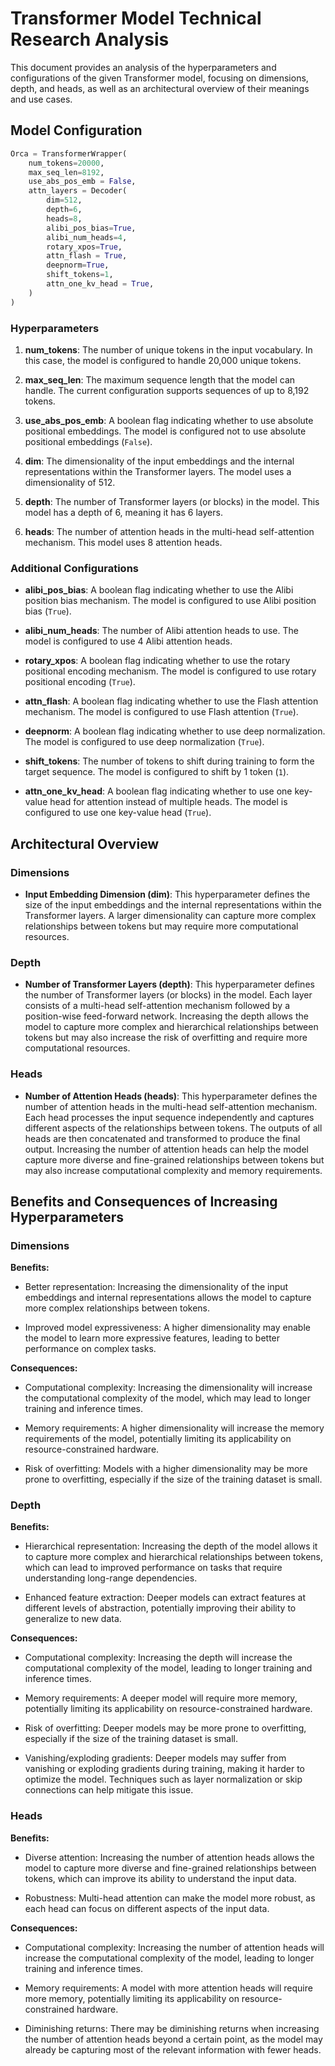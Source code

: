 # Transformer Model Technical Research Analysis

This document provides an analysis of the hyperparameters and configurations of the given Transformer model, focusing on dimensions, depth, and heads, as well as an architectural overview of their meanings and use cases.

## Model Configuration

```python
Orca = TransformerWrapper(
    num_tokens=20000,
    max_seq_len=8192,
    use_abs_pos_emb = False,
    attn_layers = Decoder(
        dim=512,
        depth=6,
        heads=8,
        alibi_pos_bias=True,
        alibi_num_heads=4,
        rotary_xpos=True,
        attn_flash = True,
        deepnorm=True,
        shift_tokens=1,
        attn_one_kv_head = True,
    )
)
```

### Hyperparameters

1. **num_tokens**: The number of unique tokens in the input vocabulary. In this case, the model is configured to handle 20,000 unique tokens.

2. **max_seq_len**: The maximum sequence length that the model can handle. The current configuration supports sequences of up to 8,192 tokens.

3. **use_abs_pos_emb**: A boolean flag indicating whether to use absolute positional embeddings. The model is configured not to use absolute positional embeddings (`False`).

4. **dim**: The dimensionality of the input embeddings and the internal representations within the Transformer layers. The model uses a dimensionality of 512.

5. **depth**: The number of Transformer layers (or blocks) in the model. This model has a depth of 6, meaning it has 6 layers.

6. **heads**: The number of attention heads in the multi-head self-attention mechanism. This model uses 8 attention heads.

### Additional Configurations

- **alibi_pos_bias**: A boolean flag indicating whether to use the Alibi position bias mechanism. The model is configured to use Alibi position bias (`True`).

- **alibi_num_heads**: The number of Alibi attention heads to use. The model is configured to use 4 Alibi attention heads.

- **rotary_xpos**: A boolean flag indicating whether to use the rotary positional encoding mechanism. The model is configured to use rotary positional encoding (`True`).

- **attn_flash**: A boolean flag indicating whether to use the Flash attention mechanism. The model is configured to use Flash attention (`True`).

- **deepnorm**: A boolean flag indicating whether to use deep normalization. The model is configured to use deep normalization (`True`).

- **shift_tokens**: The number of tokens to shift during training to form the target sequence. The model is configured to shift by 1 token (`1`).

- **attn_one_kv_head**: A boolean flag indicating whether to use one key-value head for attention instead of multiple heads. The model is configured to use one key-value head (`True`).

## Architectural Overview

### Dimensions

- **Input Embedding Dimension (dim)**: This hyperparameter defines the size of the input embeddings and the internal representations within the Transformer layers. A larger dimensionality can capture more complex relationships between tokens but may require more computational resources.

### Depth

- **Number of Transformer Layers (depth)**: This hyperparameter defines the number of Transformer layers (or blocks) in the model. Each layer consists of a multi-head self-attention mechanism followed by a position-wise feed-forward network. Increasing the depth allows the model to capture more complex and hierarchical relationships between tokens but may also increase the risk of overfitting and require more computational resources.

### Heads

- **Number of Attention Heads (heads)**: This hyperparameter defines the number of attention heads in the multi-head self-attention mechanism. Each head processes the input sequence independently and captures different aspects of the relationships between tokens. The outputs of all heads are then concatenated and transformed to produce the final output. Increasing the number of attention heads can help the model capture more diverse and fine-grained relationships between tokens but may also increase computational complexity and memory requirements.

## Benefits and Consequences of Increasing Hyperparameters

### Dimensions

**Benefits:**

- Better representation: Increasing the dimensionality of the input embeddings and internal representations allows the model to capture more complex relationships between tokens.

- Improved model expressiveness: A higher dimensionality may enable the model to learn more expressive features, leading to better performance on complex tasks.

**Consequences:**

- Computational complexity: Increasing the dimensionality will increase the computational complexity of the model, which may lead to longer training and inference times.

- Memory requirements: A higher dimensionality will increase the memory requirements of the model, potentially limiting its applicability on resource-constrained hardware.

- Risk of overfitting: Models with a higher dimensionality may be more prone to overfitting, especially if the size of the training dataset is small.

### Depth

**Benefits:**

- Hierarchical representation: Increasing the depth of the model allows it to capture more complex and hierarchical relationships between tokens, which can lead to improved performance on tasks that require understanding long-range dependencies.

- Enhanced feature extraction: Deeper models can extract features at different levels of abstraction, potentially improving their ability to generalize to new data.

**Consequences:**

- Computational complexity: Increasing the depth will increase the computational complexity of the model, leading to longer training and inference times.

- Memory requirements: A deeper model will require more memory, potentially limiting its applicability on resource-constrained hardware.

- Risk of overfitting: Deeper models may be more prone to overfitting, especially if the size of the training dataset is small.

- Vanishing/exploding gradients: Deeper models may suffer from vanishing or exploding gradients during training, making it harder to optimize the model. Techniques such as layer normalization or skip connections can help mitigate this issue.

### Heads

**Benefits:**

- Diverse attention: Increasing the number of attention heads allows the model to capture more diverse and fine-grained relationships between tokens, which can improve its ability to understand the input data.

- Robustness: Multi-head attention can make the model more robust, as each head can focus on different aspects of the input data.

**Consequences:**

- Computational complexity: Increasing the number of attention heads will increase the computational complexity of the model, leading to longer training and inference times.

- Memory requirements: A model with more attention heads will require more memory, potentially limiting its applicability on resource-constrained hardware.

- Diminishing returns: There may be diminishing returns when increasing the number of attention heads beyond a certain point, as the model may already be capturing most of the relevant information with fewer heads.